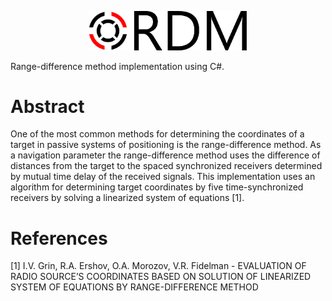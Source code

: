 <p align="center"><img width="50%" src="docs/rdm_logo_main.png" /></p>
Range-difference method implementation using C#.

# Abstract
One of the most common methods for determining the coordinates of a target in passive systems of positioning is the range-difference method. As a navigation parameter the range-difference method uses the difference of distances from the target to the spaced synchronized receivers determined by mutual time delay of the received signals.
This implementation uses an algorithm for determining target coordinates by five time-synchronized receivers by solving a linearized system of equations [1].

# References
[1] I.V. Grin, R.A. Ershov, O.A. Morozov, V.R. Fidelman - EVALUATION OF RADIO SOURCE’S COORDINATES BASED ON SOLUTION OF LINEARIZED SYSTEM
OF EQUATIONS BY RANGE-DIFFERENCE METHOD
